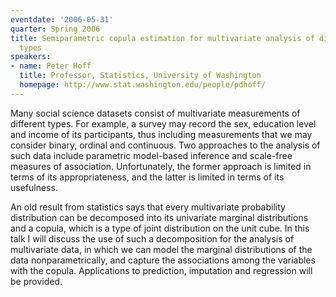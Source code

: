 ```yaml
---
eventdate: '2006-05-31'
quarter: Spring 2006
title: Semiparametric copula estimation for multivariate analysis of diverse data
  types
speakers:
- name: Peter Hoff
  title: Professor, Statistics, University of Washington
  homepage: http://www.stat.washington.edu/people/pdhoff/
---
```

Many social science datasets consist of multivariate measurements of different types. For example, a survey may record the sex, education level and income of its participants, thus including measurements that we may consider binary, ordinal and continuous. Two approaches to the analysis of such data include parametric model-based inference and scale-free measures of association. Unfortunately, the former approach is limited in terms of its appropriateness, and the latter is limited in terms of its usefulness. 

An old result from statistics says that every multivariate probability distribution can be decomposed into its univariate marginal distributions and a copula, which is a type of joint distribution on the unit cube. In this talk I will discuss the use of such a decomposition for the analysis of multivariate data, in which we can model the marginal distributions of the data nonparametrically, and capture the associations among the variables with the copula. Applications to prediction, imputation and regression will be provided.